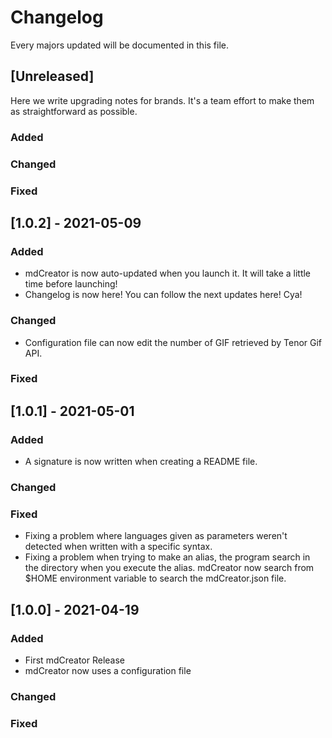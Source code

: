 # Changelog

Every majors updated will be documented in this file.

## [Unreleased]

Here we write upgrading notes for brands. It's a team effort to make them as
straightforward as possible.

### Added

### Changed

### Fixed

## [1.0.2] - 2021-05-09

### Added

- mdCreator is now auto-updated when you launch it. It will take a little time before launching!
- Changelog is now here! You can follow the next updates here! Cya!

### Changed

- Configuration file can now edit the number of GIF retrieved by Tenor Gif API.

### Fixed

## [1.0.1] - 2021-05-01

### Added

- A signature is now written when creating a README file.

### Changed

### Fixed

- Fixing a problem where languages given as parameters weren't detected when written with a specific syntax.
- Fixing a problem when trying to make an alias, the program search in the directory when you execute the alias. mdCreator now search from $HOME environment variable to search the mdCreator.json file.

## [1.0.0] - 2021-04-19

### Added

- First mdCreator Release
- mdCreator now uses a configuration file

### Changed

### Fixed
